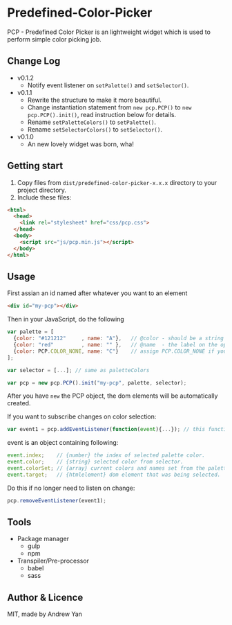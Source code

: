 # Predefined-Color-Picker
PCP - Predefined Color Picker is an lightweight widget which is used to perform simple color picking job.

## Change Log
* v0.1.2
  * Notify event listener on `setPalette()` and `setSelector()`.
* v0.1.1
  * Rewrite the structure to make it more beautiful.
  * Change instantiation statement from `new pcp.PCP()` to `new pcp.PCP().init()`, read instruction below for details.
  * Rename `setPaletteColors()` to `setPalette()`.
  * Rename `setSelectorColors()` to `setSelector()`.
* v0.1.0
  * An new lovely widget was born, wha!

## Getting start
1. Copy files from `dist/predefined-color-picker-x.x.x` directory to your project directory.
2. Include these files:
```html
<html>
  <head>
    <link rel="stylesheet" href="css/pcp.css">
  </head>
  <body>
    <script src="js/pcp.min.js"></script>
  </body>
</html>
 ```
## Usage
First assian an id named after whatever you want to an element
```html
<div id="my-pcp"></div>
```
Then in your JavaScript, do the following
```JavaScript
var palette = [
  {color: "#121212"     , name: "A"},   // @color - should be a string in RGB format or default color name.
  {color: "red"         , name: "" },   // @name  - the label on the option.
  {color: PCP.COLOR_NONE, name: "C"}    // assign PCP.COLOR_NONE if you want no color option.
];

var selector = [...]; // same as paletteColors

var pcp = new pcp.PCP().init("my-pcp", palette, selector);
```
After you have `new` the PCP object, the dom elements will be automatically created.

If you want to subscribe changes on color selection:
```JavaScript
var event1 = pcp.addEventListener(function(event){...}); // this function will return a unique token which is used for removing event from listening.
```

event is an object containing following:
```JavaScript
event.index;    // {number} the index of selected palette color.
event.color;    // {string} selected color from selector.
event.colorSet; // {array} current colors and names set from the palette.
event.target;   // {htmlelement} dom element that was being selected.
```

Do this if no longer need to listen on change:
```JavaScript
pcp.removeEventListener(event1);
```

## Tools
* Package manager
  * gulp
  * npm
* Transpiler/Pre-processor
  * babel
  * sass

## Author & Licence
MIT, made by Andrew Yan
